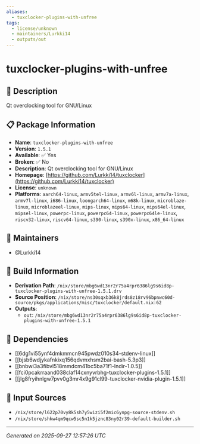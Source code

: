 ```yaml
---
aliases:
  - tuxclocker-plugins-with-unfree
tags:
  - license/unknown
  - maintainers/Lurkki14
  - outputs/out
---
```


# tuxclocker-plugins-with-unfree

## 📝 Description

Qt overclocking tool for GNU/Linux

## 📋 Package Information

- **Name**: `tuxclocker-plugins-with-unfree`
- **Version**: `1.5.1`
- **Available**: ✅ Yes
- **Broken**: ✅ No
- **Description**: Qt overclocking tool for GNU/Linux
- **Homepage**: [https://github.com/Lurkki14/tuxclocker](https://github.com/Lurkki14/tuxclocker)
- **License**: `unknown`
- **Platforms**: `aarch64-linux`, `armv5tel-linux`, `armv6l-linux`, `armv7a-linux`, `armv7l-linux`, `i686-linux`, `loongarch64-linux`, `m68k-linux`, `microblaze-linux`, `microblazeel-linux`, `mips-linux`, `mips64-linux`, `mips64el-linux`, `mipsel-linux`, `powerpc-linux`, `powerpc64-linux`, `powerpc64le-linux`, `riscv32-linux`, `riscv64-linux`, `s390-linux`, `s390x-linux`, `x86_64-linux`
## 👥 Maintainers

- @Lurkki14


## 🔧 Build Information

- **Derivation Path**: `/nix/store/mbg6wd13nr2r75a4rpr6386lg9s6id8p-tuxclocker-plugins-with-unfree-1.5.1.drv`
- **Source Position**: `/nix/store/ns30sqxb36k8jrds8z18rv96bpnwc60d-source/pkgs/applications/misc/tuxclocker/default.nix:62`
- **Outputs**:
  - `out`:  `/nix/store/mbg6wd13nr2r75a4rpr6386lg9s6id8p-tuxclocker-plugins-with-unfree-1.5.1`

## 🔗 Dependencies

- [[6dg1vi55ynf4dmkmmcn945pwdz010s34-stdenv-linux]]
- [[bjsb6wdjykafnkixq156qdvmxhsm2bai-bash-5.3p3]]
- [[bnbwi3a3fibvl518mmdcm41bc5ba71f1-lndir-1.0.5]]
- [[fci0pcakrraand038claf14cxnyvrbhg-tuxclocker-plugins-1.5.1]]
- [[jlg8fryihnlgw7pvv0g3mr4x9g91cl99-tuxclocker-nvidia-plugin-1.5.1]]

## 📁 Input Sources

- `/nix/store/l622p70vy8k5sh7y5wizi5f2mic6ynpg-source-stdenv.sh`
- `/nix/store/shkw4qm9qcw5sc5n1k5jznc83ny02r39-default-builder.sh`

---
*Generated on 2025-09-27 12:57:26 UTC*
